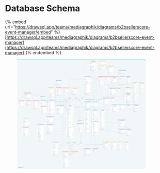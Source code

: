 # Database Schema

{% embed url="https://drawsql.app/teams/mediagraphik/diagrams/b2bsellerscore-event-manager/embed" %}
[https://drawsql.app/teams/mediagraphik/diagrams/b2bsellerscore-event-manager](https://drawsql.app/teams/mediagraphik/diagrams/b2bsellerscore-event-manager)
{% endembed %}

<figure><img src="../.gitbook/assets/drawSQL-b2bsellerscore-event-manager-export-2023-04-26.png" alt="https://drawsql.app/teams/mediagraphik/diagrams/b2bsellerscore-event-manager"><figcaption></figcaption></figure>

